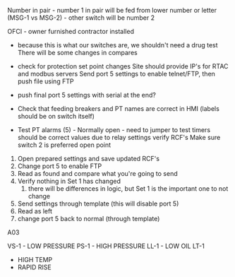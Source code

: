 Number in pair - number 1 in pair will be fed from lower number or letter (MSG-1 vs MSG-2) - other switch will be number 2

OFCI - owner furnished contractor installed
- because this is what our switches are, we shouldn't need a drug test
There will be some changes in compares
- check for protection set point changes
Site should provide IP's for RTAC and modbus servers
Send port 5 settings to enable telnet/FTP, then push file using FTP
- push final port 5 settings with serial at the end?

- Check that feeding breakers and PT names are correct in HMI (labels should be on switch itself)
- Test PT alarms (5) - Normally open - need to jumper to test
timers should be correct values due to relay settings
verify RCF's
Make sure switch 2 is preferred open point

1. Open prepared settings and save updated RCF's
2. Change port 5 to enable FTP
3. Read as found and compare what you're going to send
4. Verify nothing in Set 1 has changed
	1. there will be differences in logic, but Set 1 is the important one to not change
5. Send settings through template (this will disable port 5)
6. Read as left
7. change port 5 back to normal (through template)

A03

VS-1 - LOW PRESSURE
PS-1 - HIGH PRESSURE
LL-1 - LOW OIL
LT-1
- HIGH TEMP
- RAPID RISE